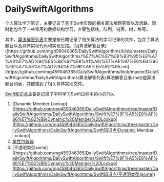 # DailySwiftAlgorithms

个人算法学习笔记，主要记录了基于Swift实现的相关算法解题答案以及思路。同时也包含了一些常用的数据结构学习，主要包括栈，队列，链表，树，堆等。

其中，[算法解答列表]([https://github.com/mg459046365/DailySwiftAlgorithms/tree/master/DailySwiftAlgorithms/DailySwiftAlgorithms/%E7%AE%97%E6%B3%95%E8%A7%A3%E7%AD%94%E5%88%97%E8%A1%A8](https://github.com/mg459046365/DailySwiftAlgorithms/tree/master/DailySwiftAlgorithms/DailySwiftAlgorithms/算法解答列表))主要是按日期记录了相关算法的学习记录的文件，包含了算法题目以及具体实现代码和实现思路。而[算法解答目录]([https://github.com/mg459046365/DailySwiftAlgorithms/blob/master/DailySwiftAlgorithms/DailySwiftAlgorithms/%E7%AE%97%E6%B3%95%E8%A7%A3%E7%AD%94%E5%88%97%E8%A1%A8/%E7%AE%97%E6%B3%95%E8%A7%A3%E7%AD%94%E7%9B%AE%E5%BD%95.md](https://github.com/mg459046365/DailySwiftAlgorithms/blob/master/DailySwiftAlgorithms/DailySwiftAlgorithms/算法解答列表/算法解答目录.md))是算法题目列表，并链接到了相关具体实现文件。

[Swift知识点]([https://github.com/mg459046365/DailySwiftAlgorithms/tree/master/DailySwiftAlgorithms/DailySwiftAlgorithms/Swift%E7%9F%A5%E8%AF%86%E7%82%B9](https://github.com/mg459046365/DailySwiftAlgorithms/tree/master/DailySwiftAlgorithms/DailySwiftAlgorithms/Swift知识点))主要是记录了平时学习Swift过程中的小的Tip。

1. [Dynamic Member Lookup]([https://github.com/mg459046365/DailySwiftAlgorithms/tree/master/DailySwiftAlgorithms/DailySwiftAlgorithms/Swift%E7%9F%A5%E8%AF%86%E7%82%B9/Dynamic%20Member%20Lookup](https://github.com/mg459046365/DailySwiftAlgorithms/tree/master/DailySwiftAlgorithms/DailySwiftAlgorithms/Swift知识点/Dynamic Member Lookup))
2. [属性包装器]([https://github.com/mg459046365/DailySwiftAlgorithms/tree/master/DailySwiftAlgorithms/DailySwiftAlgorithms/Swift%E7%9F%A5%E8%AF%86%E7%82%B9/Dynamic%20Member%20Lookup](https://github.com/mg459046365/DailySwiftAlgorithms/tree/master/DailySwiftAlgorithms/DailySwiftAlgorithms/Swift知识点/属性包装器))
3. [不透明类型some]([https://github.com/mg459046365/DailySwiftAlgorithms/tree/master/DailySwiftAlgorithms/DailySwiftAlgorithms/Swift%E7%9F%A5%E8%AF%86%E7%82%B9/Dynamic%20Member%20Lookup](https://github.com/mg459046365/DailySwiftAlgorithms/tree/master/DailySwiftAlgorithms/DailySwiftAlgorithms/Swift知识点/不透明类型(some))

